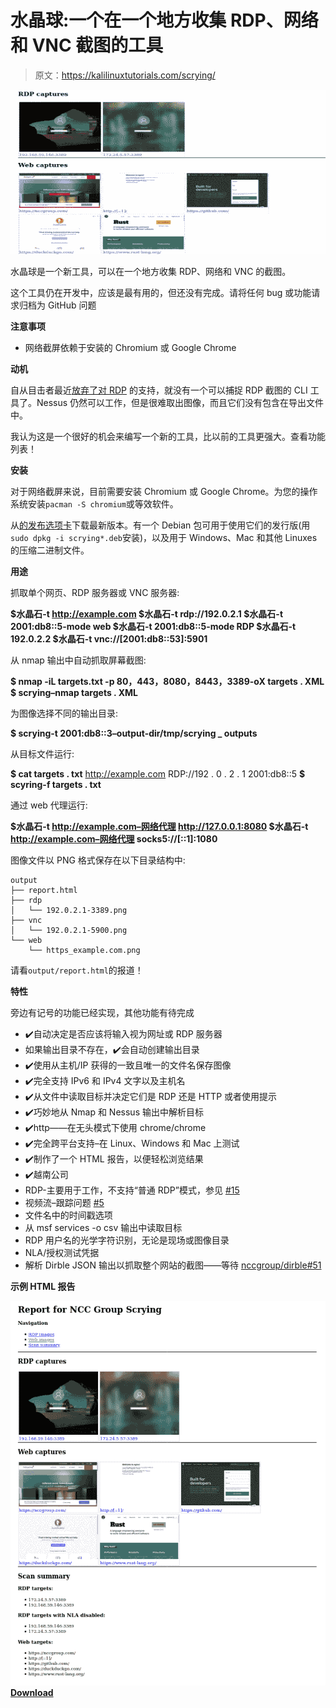 # 水晶球:一个在一个地方收集 RDP、网络和 VNC 截图的工具

> 原文：<https://kalilinuxtutorials.com/scrying/>

[![Scrying : A Tool For Collecting RDP, Web & VNC Screenshots All In One Place](img//c6c85b4af1af6c3db1dc2a39520caa20.png "Scrying : A Tool For Collecting RDP, Web & VNC Screenshots All In One Place")](https://1.bp.blogspot.com/-cZpa6XBIy2E/X6BW6xT62PI/AAAAAAAAH6g/FOsC3WQ2jPA4EivGo58Z7RdovceBsN-8wCLcBGAsYHQ/s728/scrying-report%25281%2529.png)

水晶球是一个新工具，可以在一个地方收集 RDP、网络和 VNC 的截图。

这个工具仍在开发中，应该是最有用的，但还没有完成。请将任何 bug 或功能请求归档为 GitHub 问题

**注意事项**

*   网络截屏依赖于安装的 Chromium 或 Google Chrome

**动机**

自从目击者最近[放弃了对 RDP](https://github.com/FortyNorthSecurity/EyeWitness/issues/422#issuecomment-539690698) 的支持，就没有一个可以捕捉 RDP 截图的 CLI 工具了。Nessus 仍然可以工作，但是很难取出图像，而且它们没有包含在导出文件中。

我认为这是一个很好的机会来编写一个新的工具，比以前的工具更强大。查看功能列表！

**安装**

对于网络截屏来说，目前需要安装 Chromium 或 Google Chrome。为您的操作系统安装`pacman -S chromium`或等效软件。

从[的发布选项卡](https://github.com/nccgroup/scrying/releases)下载最新版本。有一个 Debian 包可用于使用它们的发行版(用`sudo dpkg -i scrying*.deb`安装)，以及用于 Windows、Mac 和其他 Linuxes 的压缩二进制文件。

**用途**

抓取单个网页、RDP 服务器或 VNC 服务器:

**$水晶石-t http://example.com
$水晶石-t rdp://192.0.2.1
$水晶石-t 2001:db8::5-mode web
$水晶石-t 2001:db8::5-mode RDP
$水晶石-t 192.0.2.2
$水晶石-t vnc://[2001:db8::53]:5901**

从 nmap 输出中自动抓取屏幕截图:

**$ nmap -iL targets.txt -p 80，443，8080，8443，3389-oX targets . XML
$ scrying–nmap targets . XML**

为图像选择不同的输出目录:

**$ scrying-t 2001:db8::3–output-dir/tmp/scrying _ outputs**

从目标文件运行:

**$ cat targets . txt**
http://example.com
RDP://192 . 0 . 2 . 1
2001:db8::5
**$ scyring-f targets . txt**

通过 web 代理运行:

**$水晶石-t http://example.com–网络代理 http://127.0.0.1:8080
$水晶石-t http://example.com–网络代理 socks5://\[::1\]:1080**

图像文件以 PNG 格式保存在以下目录结构中:

```
output
├── report.html
├── rdp
│   └── 192.0.2.1-3389.png
├── vnc
│   └── 192.0.2.1-5900.png
└── web
    └── https_example.com.png 
```

请看`output/report.html`的报道！

**特性**

旁边有记号的功能已经实现，其他功能有待完成

*   ✔️自动决定是否应该将输入视为网址或 RDP 服务器
*   如果输出目录不存在，✔️会自动创建输出目录
*   ✔️使用从主机/IP 获得的一致且唯一的文件名保存图像
*   ✔️完全支持 IPv6 和 IPv4 文字以及主机名
*   ✔️从文件中读取目标并决定它们是 RDP 还是 HTTP 或者使用提示
*   ✔️巧妙地从 Nmap 和 Nessus 输出中解析目标
*   ✔️http——在无头模式下使用 chrome/chrome
*   ✔️完全跨平台支持–在 Linux、Windows 和 Mac 上测试
*   ✔️制作了一个 HTML 报告，以便轻松浏览结果
*   ✔️越南公司
*   RDP-主要用于工作，不支持“普通 RDP”模式，参见 [#15](https://github.com/nccgroup/scrying/issues/15)
*   视频流–跟踪问题 [#5](https://github.com/nccgroup/scrying/issues/5)
*   文件名中的时间戳选项
*   从 msf services -o csv 输出中读取目标
*   RDP 用户名的光学字符识别，无论是现场或图像目录
*   NLA/授权测试凭据
*   解析 Dirble JSON 输出以抓取整个网站的截图——等待 [nccgroup/dirble#51](https://github.com/nccgroup/dirble/issues/51)

**示例 HTML 报告**

![](img//af7fd6ad5c37025a1b78f4742eed4731.png)[**Download**](https://github.com/nccgroup/scrying)